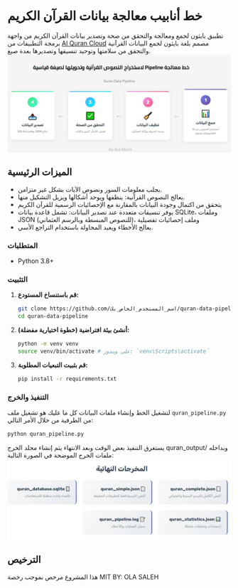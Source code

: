 # خط أنابيب معالجة بيانات القرآن الكريم
تطبيق بايثون لجمع ومعالجة والتحقق من صحة وتصدير بيانات القرآن الكريم من واجهة برمجة التطبيقات من [Al Quran Cloud](https://alquran.cloud/api) مصمم بلغة بايثون لجمع البيانات القرآنية والتحقق من سلامتها وتوحيد تنسيقها وتصديرها بعدة صيغ.
<img src="https://github.com/engsaleh/quran_pipeline/blob/main/SCREENSHOTS/خط%20أنابيب%20بيانات%20النصوص%20القرآنية.JPG?raw=true" alt="خط معالجة النصوص القرآنية" width="700"/>

## الميزات الرئيسية

*   يجلب معلومات السور ونصوص الآيات بشكل غير متزامن.
*   يعالج النصوص القرآنية: ينظفها ويوحد أشكالها ويزيل التشكيل منها.
*    يتحقق من اكتمال وجودة البيانات بالمقارنة مع الإحصائيات الرسمية للقرآن الكريم
*   يوفر تنسيقات متعددة عند تصدير البيانات: تشمل قاعدة بيانات SQLite، وملفات JSON (للنصوص المبسطة وبالرسم العثماني)، وملف إحصائيات تفصيلية
*  يعالج الأخطاء ويعيد المحاولة باستخدام التراجع الأسي.

### المتطلبات

*   Python 3.8+

### التثبيت

1.  **قم باستنساخ المستودع:**
    ```bash
    git clone https://github.com/اسم_المستخدم_الخاص_بك/quran-data-pipeline.git
    cd quran-data-pipeline
    ```
2.  **أنشئ بيئة افتراضية (خطوة اختيارية مفضلة):**
    ```bash
    python -m venv venv
    source venv/bin/activate # على ويندوز: `venv\Scripts\activate`
    ```
3.  **قم بثبيت التبعيات المطلوبة:**
    ```bash
    pip install -r requirements.txt
    ```

### التنفيذ والخرج

لتشغيل الخط وإنشاء ملفات البيانات كل ما عليك هو تشغيل ملف `quran_pipeline.py` من الطرفية من خلال الأمر التالي:

```bash
python quran_pipeline.py
```
يستغرق التنفيذ بعض الوقت وبعد الانتهاء يتم إنشاء مجلد الخرج quran_output/ وبداخله ملفات الخرج الموضحة في الصورة التالية:
    <img src="https://github.com/engsaleh/quran_pipeline/blob/main/SCREENSHOTS/مخرجات%20خط%20الأنابيب.JPG?raw=true" alt="pipeline-output" width="700" style="display: flex; justify-content: center;" />


## الترخيص
هذا المشروع مرخص بموجب رخصة MIT
BY: OLA SALEH




